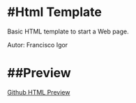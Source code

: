 
#Html Template
==========

Basic HTML template to start a Web page.

Autor: Francisco Igor 



##Preview
==========

[Github HTML Preview](https://htmlpreview.github.io/?https://raw.githubusercontent.com/fraigo/html_template/master/index.html)